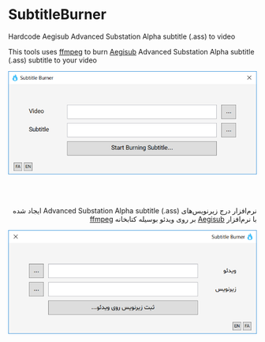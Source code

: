 # SubtitleBurner
Hardcode Aegisub Advanced Substation Alpha subtitle (.ass) to video

This tools uses [ffmpeg](https://ffmpeg.org/) to burn [Aegisub](http://www.aegisub.org/) Advanced Substation Alpha subtitle (.ass) subtitle to your video

![Subtitle Burner](images/subtitle_burner_en.png)

<br />
<br />
<div dir="rtl">

نرم‌افزار درج زیرنویس‌های
 Advanced Substation Alpha subtitle (.ass) 
ایجاد شده با نرم‌افزار 
[Aegisub](http://www.aegisub.org/) 
 بر روی ویدئو بوسیله کتابخانه 
 [ffmpeg](https://ffmpeg.org/)

</div>

![Subtitle Burner](images/subtitle_burner_fa.png)


